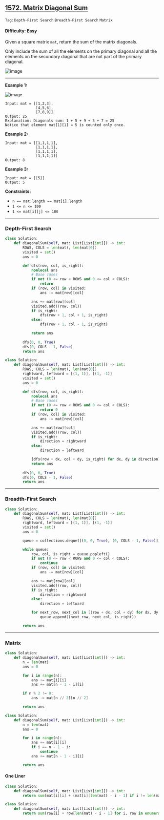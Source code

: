 ## [1572. Matrix Diagonal Sum](https://leetcode.com/problems/matrix-diagonal-sum/)

```Tag```: ```Depth-First Search``` ```Breadth-First Search``` ```Matrix```

#### Difficulty: Easy

Given a square matrix ```mat```, return the sum of the matrix diagonals.

Only include the sum of all the elements on the primary diagonal and all the elements on the secondary diagonal that are not part of the primary diagonal.

![image](https://user-images.githubusercontent.com/35042430/236927602-c2990603-5d33-4cba-9b6c-5f7e44e5d5f4.png)

---

__Example 1:__

![image](https://assets.leetcode.com/uploads/2020/08/14/sample_1911.png)
```
Input: mat = [[1,2,3],
              [4,5,6],
              [7,8,9]]
Output: 25
Explanation: Diagonals sum: 1 + 5 + 9 + 3 + 7 = 25
Notice that element mat[1][1] = 5 is counted only once.
```

__Example 2:__
```
Input: mat = [[1,1,1,1],
              [1,1,1,1],
              [1,1,1,1],
              [1,1,1,1]]
Output: 8
```

__Example 3:__
```
Input: mat = [[5]]
Output: 5
```

__Constraints:__

- ```n == mat.length == mat[i].length```
- ```1 <= n <= 100```
- ```1 <= mat[i][j] <= 100```

---

### Depth-First Search

```Python
class Solution:
    def diagonalSum(self, mat: List[List[int]]) -> int:
        ROWS, COLS = len(mat), len(mat[0])
        visited = set()
        ans = 0

        def dfs(row, col, is_right):
            nonlocal ans
            # Base cases
            if not (0 <= row < ROWS and 0 <= col < COLS):
                return
            if (row, col) in visited:
                ans -= mat[row][col]

            ans += mat[row][col]
            visited.add((row, col))
            if is_right:
                dfs(row + 1, col + 1, is_right)
            else:
                dfs(row + 1, col - 1, is_right)

            return ans
        
        dfs(0, 0, True)
        dfs(0, COLS - 1, False)
        return ans
```

```Python
class Solution:
    def diagonalSum(self, mat: List[List[int]]) -> int:
        ROWS, COLS = len(mat), len(mat[0])
        rightward, leftward = [(1, 1)], [(1, -1)]
        visited = set()
        ans = 0

        def dfs(row, col, is_right):
            nonlocal ans
            # Base cases
            if not (0 <= row < ROWS and 0 <= col < COLS):
                return 0
            if (row, col) in visited:
                ans -= mat[row][col]

            ans += mat[row][col]
            visited.add((row, col))
            if is_right:
                direction = rightward
            else:
                direction = leftward

            [dfs(row + dx, col + dy, is_right) for dx, dy in direction]
            return ans
        
        dfs(0, 0, True)
        dfs(0, COLS - 1, False)
        return ans
```

---

### Breadth-First Search

```Python
class Solution:
    def diagonalSum(self, mat: List[List[int]]) -> int:
        ROWS, COLS = len(mat), len(mat[0])
        rightward, leftward = [(1, 1)], [(1, -1)]
        visited = set()
        ans = 0

        queue = collections.deque([(0, 0, True), (0, COLS - 1, False)])

        while queue:
            row, col, is_right = queue.popleft()
            if not (0 <= row < ROWS and 0 <= col < COLS):
                continue
            if (row, col) in visited:
                ans -= mat[row][col]

            ans += mat[row][col]
            visited.add((row, col))
            if is_right:
                direction = rightward
            else:
                direction = leftward

            for next_row, next_col in [(row + dx, col + dy) for dx, dy in direction]:
                queue.append((next_row, next_col, is_right))

        return ans
```

---

### Matrix

```Python
class Solution:
    def diagonalSum(self, mat: List[List[int]]) -> int:
        n = len(mat)
        ans = 0

        for i in range(n):
            ans += mat[i][i]
            ans += mat[n - 1 - i][i]

        if n % 2 != 0:
            ans -= mat[n // 2][n // 2]

        return ans
```

```Python
class Solution:
    def diagonalSum(self, mat: List[List[int]]) -> int:
        n = len(mat)
        ans = 0

        for i in range(n):
            ans += mat[i][i]
            if i == n - 1 - i:
                continue
            ans += mat[n - 1 - i][i]

        return ans
```

#### One Liner

```Python
class Solution:
    def diagonalSum(self, mat: List[List[int]]) -> int:
        return sum(mat[i][i] + (mat[i][len(mat) - i - 1] if i != len(mat) - i - 1 else 0) for i in range(len(mat)))
```

```Python
class Solution:
    def diagonalSum(self, mat: List[List[int]]) -> int:
        return sum(row[i] + row[len(mat) - i - 1] for i, row in enumerate(mat)) - mat[len(mat) // 2][len(mat) // 2] * (len(mat) % 2)
```
